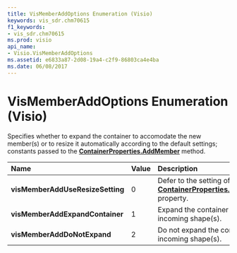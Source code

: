 ```yaml
---
title: VisMemberAddOptions Enumeration (Visio)
keywords: vis_sdr.chm70615
f1_keywords:
- vis_sdr.chm70615
ms.prod: visio
api_name:
- Visio.VisMemberAddOptions
ms.assetid: e6833a87-2d08-19a4-c2f9-86803ca4e4ba
ms.date: 06/08/2017
---
```



# VisMemberAddOptions Enumeration (Visio)

Specifies whether to expand the container to accomodate the new member(s) or to resize it automatically according to the default settings; constants passed to the **[ContainerProperties.AddMember](containerproperties-addmember-method-visio.md)** method.



|**Name**|**Value**|**Description**|
|:-----|:-----|:-----|
| **visMemberAddUseResizeSetting**|0|Defer to the setting of the **[ContainerProperties.ResizeAsNeeded](containerproperties-resizeasneeded-property-visio.md)** property.|
| **visMemberAddExpandContainer**|1|Expand the container to fit the incoming shape(s).|
| **visMemberAddDoNotExpand**|2|Do not expand the container to fit the incoming shape(s).|


